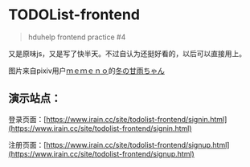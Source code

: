 # TODOList-frontend

> hduhelp frontend practice #4

又是原味js，又是写了快半天。不过自认为还挺好看的，以后可以直接用上。

图片来自pixiv用户[ｍｅｍｅｎｏ](https://www.pixiv.net/users/62635184)的[冬の甘雨ちゃん](https://www.pixiv.net/artworks/94097039)

## 演示站点：

登录页面：[https://www.irain.cc/site/todolist-frontend/signin.html](https://www.irain.cc/site/todolist-frontend/signin.html)

注册页面：[https://www.irain.cc/site/todolist-frontend/signup.html](https://www.irain.cc/site/todolist-frontend/signup.html)

